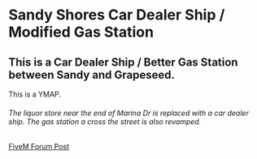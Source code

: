 # Sandy Shores Car Dealer Ship / Modified Gas Station
## This is a Car Dealer Ship / Better Gas Station between Sandy and Grapeseed.

This is a YMAP.

###### The liquor store near the end of Marina Dr is replaced with a car dealer ship. The gas station a cross the street is also revamped.

[FiveM Forum Post](https://forum.cfx.re/t/ymap-sandy-shores-car-dealer-ship-modified-gas-station/1566037)
